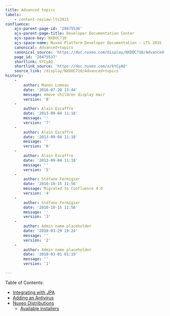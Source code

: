 ```yaml
---
title: Advanced topics
labels:
    - content-review-lts2015
confluence:
    ajs-parent-page-id: '28475536'
    ajs-parent-page-title: Developer Documentation Center
    ajs-space-key: NXDOC710
    ajs-space-name: Nuxeo Platform Developer Documentation — LTS 2015
    canonical: Advanced+topics
    canonical_source: 'https://doc.nuxeo.com/display/NXDOC710/Advanced+topics'
    page_id: '28475537'
    shortlink: kYCyAQ
    shortlink_source: 'https://doc.nuxeo.com/x/kYCyAQ'
    source_link: /display/NXDOC710/Advanced+topics
history:
    - 
        author: Manon Lumeau
        date: '2016-07-20 13:44'
        message: emove children display macr
        version: '8'
    - 
        author: Alain Escaffre
        date: '2013-09-04 11:18'
        message: ''
        version: '7'
    - 
        author: Alain Escaffre
        date: '2013-09-04 11:18'
        message: ''
        version: '6'
    - 
        author: Alain Escaffre
        date: '2013-09-04 11:18'
        message: ''
        version: '5'
    - 
        author: Stéfane Fermigier
        date: '2010-10-15 11:56'
        message: Migrated to Confluence 4.0
        version: '4'
    - 
        author: Stéfane Fermigier
        date: '2010-10-15 11:56'
        message: ''
        version: '3'
    - 
        author: Admin name placeholder
        date: '2010-03-29 19:24'
        message: ''
        version: '2'
    - 
        author: Admin name placeholder
        date: '2010-03-01 01:19'
        message: ''
        version: '1'

---
```

Table of Contents:

*   [Integrating with JPA](https://doc.nuxeo.com/display/NXDOC710/Integrating+with+JPA)
*   [Adding an Antivirus](https://doc.nuxeo.com/display/NXDOC710/Adding+an+Antivirus)
*   [Nuxeo Distributions](https://doc.nuxeo.com/display/NXDOC710/Nuxeo+Distributions)
    *   [Available installers](https://doc.nuxeo.com/display/NXDOC710/Available+installers)